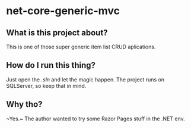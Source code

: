 # net-core-generic-mvc
## What is this project about?
This is one of those super generic item list CRUD aplications.

## How do I run this thing?
Just open the _.sln_ and let the magic happen. The project runs on SQLServer, so keep that in mind.

## Why tho?
~Yes.~ The author wanted to try some Razor Pages stuff in the .NET env.

